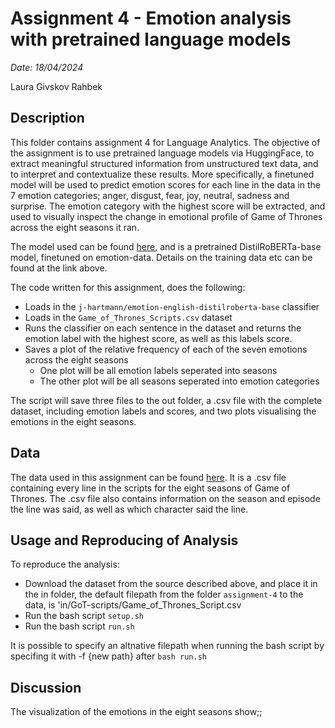 # Assignment 4 - Emotion analysis with pretrained language models

*Date: 18/04/2024*

Laura Givskov Rahbek 

## Description 

This folder contains assignment 4 for Language Analytics. The objective of the assignment is to use pretrained language models via HuggingFace, to extract meaningful structured information from unstructured text data, and to interpret and contextualize these results. More specifically, a finetuned model will be used to predict emotion scores for each line in the data in the 7 emotion categories; anger, disgust, fear, joy, neutral, sadness and surprise. The emotion category with the highest score will be extracted, and used to visually inspect the change in emotional profile of Game of Thrones across the eight seasons it ran. 

The model used can be found [here](https://huggingface.co/j-hartmann/emotion-english-distilroberta-base), and is a pretrained DistilRoBERTa-base model, finetuned on emotion-data. Details on the training data etc can be found at the link above. 

The code written for this assignment, does the following: 
- Loads in the ```j-hartmann/emotion-english-distilroberta-base``` classifier 
- Loads in the ```Game_of_Thrones_Scripts.csv``` dataset
- Runs the classifier on each sentence in the dataset and returns the emotion label with the highest score, as well as this labels score. 
- Saves a plot of the relative frequency of each of the seven emotions across the eight seasons 
    - One plot will be all emotion labels seperated into seasons 
    - The other plot will be all seasons seperated into emotion categories 

The script will save three files to the out folder, a .csv file with the complete dataset, including emotion labels and scores, and two plots visualising the emotions in the eight seasons. 

## Data 

The data used in this assignment can be found [here](https://www.kaggle.com/datasets/albenft/game-of-thrones-script-all-seasons?select=Game_of_Thrones_Script.csv). It is a .csv file containing every line in the scripts for the eight seasons of Game of Thrones. The .csv file also contains information on the season and episode the line was said, as well as which character said the line. 

## Usage and Reproducing of Analysis 

To reproduce the analysis: 
- Download the dataset from the source described above, and place it in the in folder, the default filepath from the folder ```assignment-4``` to the data, is 'in/GoT-scripts/Game_of_Thrones_Script.csv
- Run the bash script ```setup.sh```
- Run the bash script ```run.sh```

It is possible to specify an altnative filepath when running the bash script by specifing it with -f {new path} after ```bash run.sh```

## Discussion

The visualization of the emotions in the eight seasons show;;

